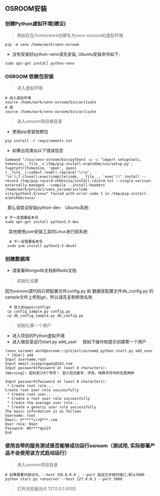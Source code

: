 ## OSROOM安装
### 创建Python虚拟环境(建议)

> 例如在在/home/work创建名为venv-osroom的虚拟环境

```
pip -m venv /home/work/venv-osroom
```
 - 没有安装好python-venv请先安装, Ubuntu安装命令如下:
```
sudo apt-get install python-venv
```


### OSROOM 依赖包安装

> 进入虚拟环境

 ```shell
# 进入虚拟环境
source /home/work/venv-osroom/bin/activate
# 或
source /home/work/venv-osroom/bin/activate
```

> 进入osroom项目根目录

- 使用pip安装依赖包
```
pip install -r requirements.txt
```

 - 如果出现类似以下错误信息
 ```
 Command "/xxx/venv-osroom/bin/python3 -u -c "import setuptools, tokenize;__file__='/tmp/pip-install-erphi6km/xxx/setup.py';
 f=getattr(tokenize, 'open', open)(__file__);code=f.read().replace('\r\n', '\n');f.close();exec(compile(code, __file__, 'exec'))" install --record /tmp/pip-record-nhbhzs1a/install-record.txt --single-version-externally-managed --compile --install-headers /home/work/project/venv_osroom/include
 site/python3.5/xxxx" failed with error code 1 in /tmp/pip-install-erphi6km/xxxx/
 ```
 &nbsp;&nbsp;那么请尝试安装python-dev
 &nbsp;&nbsp; Ubuntu系统:
 ```
 # 不一定需要版本号
 sudo apt-get install python3.5-dev
 ```
  &nbsp;&nbsp; 其他使用yum安装工具的Linux发行部系统:
```
  # 不一定需要版本号
 sudo yum install python3.5-devel
  ```
 
### 创建数据库
 - 请查看Mongodb文档和Redis文档
 
 > 初始化设置
 
  因为osroom源代码只把配置文件config.py 和 数据库配置文件db_config.py 的sample文件上传到git，所以请先复制修改名称
```
  # 进入到apps/configs
 cp config_sample.py config.py
 cp db_config_sample.py db_config.py
  ```

> 初始化第一个用户

- 进入项目的Python虚拟环境
- 进入根目录运行start.py add_user
  &nbsp;&nbsp; 按如下操作和提示创建第一个用户
```
(venv_osroom) work@osroom:~/project/osroom$ python start.py add_user
 * [User] add
Input username:root
Input email:xiaopingwoo@163.com
Input password(Password at least 8 characters):
[Warning]: 密码至少8个字符！ 至少包含数字，字母，特殊字符中的任意两种

Input password(Password at least 8 characters):
 * Create root role...
Create root user role successfully
 * Create root user...
 * Create a root user role successfully
 * Create the average user role...
 * Create a generic user role successfully
The basic information is as follows
Username: root
Email: h*****irr@***.com
User role: Root
Password: #D****qw123
End

```

### 使用自带的服务测试是否能够成功运行osroom（测试用, 实际部署产品不会使用该方式启动运行）

> 进入osroom项目目录

```
# 如果需要外部访问，--host 为0.0.0.0 , --port 指定已开放的端口,默认5000
python start.py runserver --host 127.0.0.1 --port 5000
```
> 打开浏览器访问 127.0.0.1:5000

